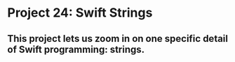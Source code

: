 # Project 24: Swift Strings

## This project lets us zoom in on one specific detail of Swift programming: strings. 
